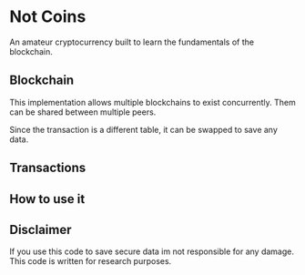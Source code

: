 # Not Coins
An amateur cryptocurrency built to learn the fundamentals of the blockchain.

## Blockchain
This implementation allows multiple blockchains to exist concurrently.
Them can be shared between multiple peers.

Since the transaction is a different table, it can be swapped to save any data.

## Transactions

## How to use it


## Disclaimer
If you use this code to save secure data im not responsible for any damage.
This code is written for research purposes.